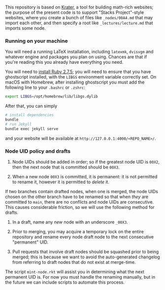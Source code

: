 This repository is based on [Krater](https://github.com/paolobrasolin/krater),
a tool for building math-rich websites; the purpose of the present code is to
support "Stacks Project"-style websites, where you create a bunch of files like
`_nodes/00A4.md` that may import each other, and then specify a root like
`_lectures/lecture.md` that imports some node.

### Running on your machine

You will need a running LaTeX installation, including `latexmk`, `dvisvgm` and whatever engine and packages you plan on using.
Chances are that if you're reading this you already have everything you need.

You will need to [install Ruby 2.7.5][ruby-install-url]; you will need to ensure that
you have ghostscript installed, with the `LIBGS` environment variable correctly
set. On macOS with Homebrew, after installing ghostscript you must add the
following line to your `.bashrc` or `.zshrc`:

```bash
export LIBGS=/opt/homebrew/lib/libgs.dylib
```

After that, you can simply

```bash
# install dependencies
bundle
# run Jekyll
bundle exec jekyll serve
```

and your website will be available at `http://127.0.0.1:4000/<REPO_NAME>/`.

[ruby-install-url]: https://www.ruby-lang.org/it/documentation/installation/


### Node UID policy and drafts

1. Node UIDs should be added in order; so if the greatest node UID is `00X2`,
   then the next node that is committed should be `00X3`.

2. When a new node `00X3` is committed, it is permanent: it is not permitted to
   rename it, however it is permitted to *delete* it.

If two branches contain drafted nodes, when one is merged, the node UIDs chosen
on the other branch have to be renamed so that when *they* are committed to
`main`, there are no conflicts and node UIDs are consecutive. This causes
considerable friction, so we will use the following method for drafts.

1. In a draft, name any *new* node with an underscore `_00X3`.

2. Prior to merging, you may acquire a temporary lock on the entire repository
   and rename every node draft node to the next consecutive "permanent" UID.

3. Pull requests that involve draft nodes should be squashed prior to being
   merged; this is because we want to avoid the auto-generated changelog from
   referring to draft nodes that do not exist at merge-time.

The script `mint-node.rkt` will assist you in determining what the next
permanent UID is. For now you must handle the renaming manually, but in the
future we can include scripts to automate this process.
